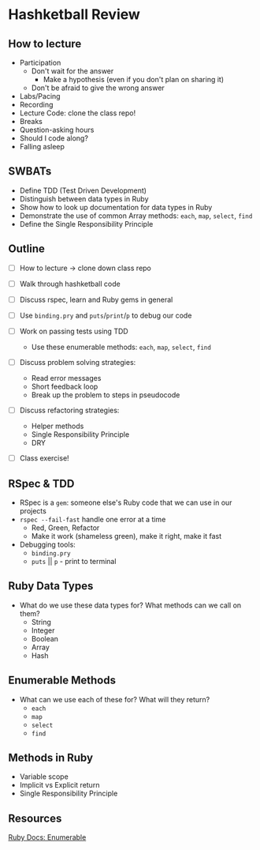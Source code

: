 # Hashketball Review

## How to lecture
- Participation
  - Don't wait for the answer
    - Make a hypothesis (even if you don't plan on sharing it)
  - Don't be afraid to give the wrong answer
- Labs/Pacing
- Recording
- Lecture Code: clone the class repo!
- Breaks
- Question-asking hours
- Should I code along?
- Falling asleep

## SWBATs
- Define TDD (Test Driven Development)
- Distinguish between data types in Ruby
- Show how to look up documentation for data types in Ruby
- Demonstrate the use of common Array methods: `each`, `map`, `select`, `find`
- Define the Single Responsibility Principle

## Outline
- [ ] How to lecture -> clone down class repo
- [ ] Walk through hashketball code
- [ ] Discuss rspec, learn and Ruby gems in general
- [ ] Use `binding.pry` and `puts`/`print`/`p` to debug our code
- [ ] Work on passing tests using TDD
  - Use these enumerable methods: `each`, `map`, `select`, `find`
- [ ] Discuss problem solving strategies: 
  - Read error messages
  - Short feedback loop
  - Break up the problem to steps in pseudocode
- [ ] Discuss refactoring strategies:
  - Helper methods
  - Single Responsibility Principle
  - DRY
- [ ] Class exercise!


## RSpec & TDD
- RSpec is a `gem`: someone else's Ruby code that we can use in our projects
- `rspec --fail-fast` handle one error at a time
  - Red, Green, Refactor
  - Make it work (shameless green), make it right, make it fast
- Debugging tools:
  - `binding.pry`
  - `puts` || `p` - print to terminal

## Ruby Data Types
- What do we use these data types for? What methods can we call on them?
  - String
  - Integer
  - Boolean
  - Array
  - Hash

## Enumerable Methods
- What can we use each of these for? What will they return?
  - `each`
  - `map`
  - `select`
  - `find`

## Methods in Ruby
- Variable scope
- Implicit vs Explicit return
- Single Responsibility Principle

## Resources
[Ruby Docs: Enumerable](https://ruby-doc.org/core/Enumerable.html)
